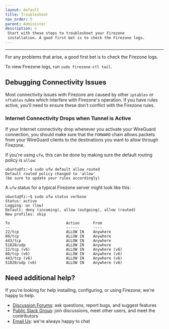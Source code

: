 ```yaml
---
layout: default
title: Troubleshoot
nav_order: 5
parent: Administer
description: >
 Start with these steps to troubleshoot your Firezone
 installation. A good first bet is to check the Firezone logs.
---
```

---

For any problems that arise, a good first bet is to check the Firezone logs.

To view Firezone logs, run `sudo firezone-ctl tail`.

## Debugging Connectivity Issues

Most connectivity issues with Firezone are caused by other `iptables` or
`nftables` rules which interfere with Firezone's operation. If you have rules
active, you'll need to ensure these don't conflict with the Firezone rules.

### Internet Connectivity Drops when Tunnel is Active

If your Internet connectivity drop whenever you activate your WireGuard
connection, you should make sure that the `FORWARD` chain allows packets
from your WireGuard clients to the destinations you want to allow through
Firezone.

If you're using `ufw`, this can be done by making sure the default routing
policy is `allow`:

```text
ubuntu@fz:~$ sudo ufw default allow routed
Default routed policy changed to 'allow'
(be sure to update your rules accordingly)
```

A `ufw` status for a typical Firezone server might look like this:

```text
ubuntu@fz:~$ sudo ufw status verbose
Status: active
Logging: on (low)
Default: deny (incoming), allow (outgoing), allow (routed)
New profiles: skip

To                         Action      From
--                         ------      ----
22/tcp                     ALLOW IN    Anywhere
80/tcp                     ALLOW IN    Anywhere
443/tcp                    ALLOW IN    Anywhere
51820/udp                  ALLOW IN    Anywhere
22/tcp (v6)                ALLOW IN    Anywhere (v6)
80/tcp (v6)                ALLOW IN    Anywhere (v6)
443/tcp (v6)               ALLOW IN    Anywhere (v6)
51820/udp (v6)             ALLOW IN    Anywhere (v6)
```

## Need additional help?

If you're looking for help installing, configuring, or using Firezone, we're
happy to help.

* [Discussion Forums](https://discourse.firez.one/): ask questions, report bugs,
and suggest features
* [Public Slack Group](https://join.slack.com/t/firezone-users/shared_invite/zt-111043zus-j1lP_jP5ohv52FhAayzT6w):
join discussions, meet other users, and meet the contributors
* [Email Us](mailto:team@firez.one): we're always happy to chat
